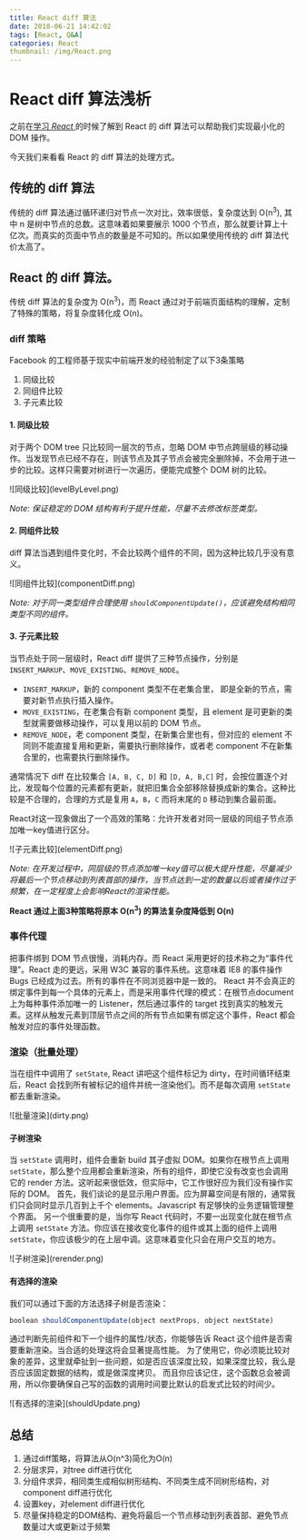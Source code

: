 ```yaml
---
title: React diff 算法
date: 2018-06-21 14:42:02
tags: [React, Q&A]
categories: React
thumbnail: /img/React.png
---
```


# React diff 算法浅析

之前在[学习 *React* ](https://hongxuwei.github.io/2018/05/22/%E5%89%8D%E7%AB%AF/React-1/)的时候了解到 React 的 diff 算法可以帮助我们实现最小化的 DOM 操作。

今天我们来看看 React 的 diff 算法的处理方式。

## 传统的 diff 算法

传统的 diff 算法通过循环递归对节点一次对比，效率很低，复杂度达到 O(n<sup>3</sup>), 其中 n 是树中节点的总数。这意味着如果要展示 1000 个节点，那么就要计算上十亿次。而真实的页面中节点的数量是不可知的。所以如果使用传统的 diff 算法代价太高了。

## React 的 diff 算法。

传统 diff 算法的复杂度为 O(n<sup>3</sup>)，而 React 通过对于前端页面结构的理解，定制了特殊的策略，将复杂度转化成 O(n)。

### diff 策略

Facebook 的工程师基于现实中前端开发的经验制定了以下3条策略

1. 同级比较
2. 同组件比较
3. 子元素比较

#### 1. 同级比较

对于两个 DOM tree 只比较同一层次的节点，忽略 DOM 中节点跨层级的移动操作。当发现节点已经不存在，则该节点及其子节点会被完全删除掉，不会用于进一步的比较。这样只需要对树进行一次遍历，便能完成整个 DOM 树的比较。

<p class="center">![同级比较](levelByLevel.png)</p>


*Note: 保证稳定的 DOM 结构有利于提升性能，尽量不去修改标签类型。*

#### 2. 同组件比较

diff 算法当遇到组件变化时，不会比较两个组件的不同，因为这种比较几乎没有意义。

<p class="center">![同组件比较](componentDiff.png)</p>

*Note: 对于同一类型组件合理使用 `shouldComponentUpdate()`，应该避免结构相同类型不同的组件。*

#### 3. 子元素比较

当节点处于同一层级时，React diff 提供了三种节点操作，分别是 `INSERT_MARKUP`、`MOVE_EXISTING`、`REMOVE_NODE`。

* `INSERT_MARKUP`，新的 component 类型不在老集合里， 即是全新的节点，需要对新节点执行插入操作。
* `MOVE_EXISTING`，在老集合有新 component 类型，且 element 是可更新的类型就需要做移动操作，可以复用以前的 DOM 节点。
* `REMOVE_NODE`，老 component 类型，在新集合里也有，但对应的 element 不同则不能直接复用和更新，需要执行删除操作，或者老 component 不在新集合里的，也需要执行删除操作。

通常情况下 diff 在比较集合 `[A, B, C, D]` 和 `[D, A, B,C]` 时，会按位置逐个对比，发现每个位置的元素都有更新，就把旧集合全部移除替换成新的集合。这种比较是不合理的，合理的方式是复用 `A`，`B`，`C` 而将末尾的 `D` 移动到集合最前面。

React对这一现象做出了一个高效的策略：允许开发者对同一层级的同组子节点添加唯一key值进行区分。

<p class="center">![子元素比较](elementDiff.png)</p>

*Note: 在开发过程中，同层级的节点添加唯一key值可以极大提升性能，尽量减少将最后一个节点移动到列表首部的操作，当节点达到一定的数量以后或者操作过于频繁，在一定程度上会影响React的渲染性能。*

**React 通过上面3种策略将原本 O(n<sup>3</sup>) 的算法复杂度降低到 O(n)**

### 事件代理

把事件绑到 DOM 节点很慢，消耗内存。而 React 采用更好的技术称之为“事件代理”。React 走的更远，采用 W3C 兼容的事件系统。这意味着 IE8 的事件操作 Bugs 已经成为过去。所有的事件在不同浏览器中是一致的。
React 并不会真正的绑定事件到每一个具体的元素上，而是采用事件代理的模式：在根节点document上为每种事件添加唯一的 Listener，然后通过事件的 target 找到真实的触发元素。这样从触发元素到顶层节点之间的所有节点如果有绑定这个事件，React 都会触发对应的事件处理函数。

### 渲染（批量处理）

当在组件中调用了 `setState`, React 讲吧这个组件标记为 dirty，在时间循环结束后，React 会找到所有被标记的组件并统一渲染他们。而不是每次调用 `setState` 都去重新渲染。

<p class="center">![批量渲染](dirty.png)</p>

#### 子树渲染

当 `setState` 调用时，组件会重新 build 其子虚拟 DOM。如果你在根节点上调用 `setState`，那么整个应用都会重新渲染，所有的组件，即使它没有改变也会调用它的 render 方法。这听起来很低效，但实际中，它工作很好应为我们没有操作实际的 DOM。
首先，我们谈论的是显示用户界面。应为屏幕空间是有限的，通常我们只会同时显示几百到上千个 elements。Javascript 有足够快的业务逻辑管理整个界面。
另一个很重要的是，当你写 React 代码时，不要一出现变化就在根节点上调用 `setState` 方法。你应该在接收变化事件的组件或其上面的组件上调用 `setState`，你应该极少的在上层中调。这意味着变化只会在用户交互的地方。

<p class="center">![子树渲染](rerender.png)</p>

#### 有选择的渲染

我们可以通过下面的方法选择子树是否渲染：

```JavaScript
boolean shouldComponentUpdate(object nextProps, object nextState)
```

通过判断先前组件和下一个组件的属性/状态，你能够告诉 React 这个组件是否需要重新渲染。当合适的处理这将会显著提高性能。
为了使用它，你必须能比较对象的差异，这里就牵扯到一些问题，如是否应该深度比较，如果深度比较，我么是否应该固定数据的结构，或是做深度拷贝。
而且你应该记住，这个函数总会被调用，所以你要确保自己写的函数的调用时间要比默认的启发式比较的时间少。

<p class="center">![有选择的渲染](shouldUpdate.png)</p>

## 总结

1. 通过diff策略，将算法从O(n^3)简化为O(n)
2. 分层求异，对tree diff进行优化
3. 分组件求异，相同类生成相似树形结构、不同类生成不同树形结构，对component diff进行优化
4. 设置key，对element diff进行优化
5. 尽量保持稳定的DOM结构、避免将最后一个节点移动到列表首部、避免节点数量过大或更新过于频繁
